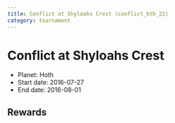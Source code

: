 ```yaml
---
title: Conflict at Shyloahs Crest (conflict_hth_22)
category: tournament
---
```

# Conflict at Shyloahs Crest

  * Planet: Hoth
  * Start date: 2016-07-27
  * End date: 2016-08-01

## Rewards

